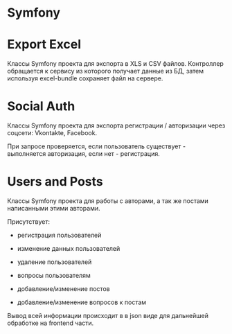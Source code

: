 Symfony
=======

Export Excel
=======

Классы Symfony проекта для экспорта в XLS и CSV файлов. Контроллер обращается к сервису из которого получает
данные из БД, затем используя excel-bundle сохраняет файл на сервере.

Social Auth
=======

Классы Symfony проекта для экспорта регистрации / авторизации через соцсети: Vkontakte, Facebook.

При запросе проверяется, если пользователь существует - выполняется авторизация, если нет - регистрация.

Users and Posts
=======

Классы Symfony проекта для работы с авторами, а так же постами написанными этими авторами.

Присутствует:
  - регистрация пользователей
  - изменение данных пользователей
  - удаление пользователей
  - вопросы пользователям
  
  - добавление/изменение постов
  - добавление/изменение вопросов к постам
  
Вывод всей информации происходит в в json виде для дальнейшей обработке на frontend части.
